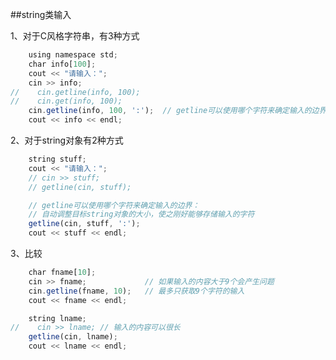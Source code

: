 ##string类输入


1、对于C风格字符串，有3种方式

```javascript 
    using namespace std;
    char info[100];
    cout << "请输入：";
    cin >> info;
//    cin.getline(info, 100);
//    cin.get(info, 100);
    cin.getline(info, 100, ':');  // getline可以使用哪个字符来确定输入的边界：
    cout << info << endl;

```

2、对于string对象有2种方式

```javascript
    string stuff;
    cout << "请输入：";
    // cin >> stuff;
    // getline(cin, stuff);

    // getline可以使用哪个字符来确定输入的边界： 
    // 自动调整目标string对象的大小，使之刚好能够存储输入的字符
    getline(cin, stuff, ':');   
    cout << stuff << endl;
```

3、比较

```javascript
    char fname[10];
    cin >> fname;             // 如果输入的内容大于9个会产生问题
    cin.getline(fname, 10);   // 最多只获取9个字符的输入
    cout << fname << endl;
```

```javascript
    string lname;
//    cin >> lname; // 输入的内容可以很长
    getline(cin, lname);
    cout << lname << endl;
```







